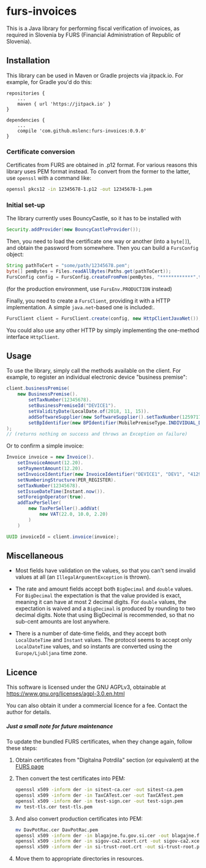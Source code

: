 # furs-invoices

This is a Java library for performing fiscal verification of invoices,
as required in Slovenia by FURS (Financial Administration of Republic of 
Slovenia).

## Installation

This library can be used in Maven or Gradle projects via jitpack.io. For example,
for Gradle you'd do this:

```
repositories {
    ...
    maven { url 'https://jitpack.io' }
}

dependencies {
    ...
    compile 'com.github.mslenc:furs-invoices:0.9.0'
}
```

### Certificate conversion

Certificates from FURS are obtained in .p12 format. For various reasons this library 
uses PEM format instead. To convert from the former to the latter, use `openssl` with
a command like:

```bash
openssl pkcs12 -in 12345678-1.p12 -out 12345678-1.pem
```

### Initial set-up

The library currently uses BouncyCastle, so it has to be installed with

```java
Security.addProvider(new BouncyCastleProvider());
```

Then, you need to load the certificate one way or another (into a `byte[]`),
and obtain the password from somewhere. Then you can build a `FursConfig` object:

```java
String pathToCert = "some/path/12345678.pem";
byte[] pemBytes = Files.readAllBytes(Paths.get(pathToCert));
FursConfig config = FursConfig.createFromPem(pemBytes, "************".toCharArray(), FursEnv.TEST);
```

(for the production environment, use `FursEnv.PRODUCTION` instead)

Finally, you need to create a `FursClient`, providing it with a HTTP implementation.
A simple `java.net`-based one is included:.

```java
FursClient client = FursClient.create(config, new HttpClientJavaNet());
```

You could also use any other HTTP by simply implementing the one-method
interface `HttpClient`.

## Usage

To use the library, simply call the methods available on the client. 
For example, to register an individual electronic device "business 
premise":

```java
client.businessPremise(
    new BusinessPremise().
        setTaxNumber(12345678).
        setBusinessPremiseId("DEVICE1").
        setValidityDate(LocalDate.of(2018, 11, 15)).
        addSoftwareSupplier(new SoftwareSupplier().setTaxNumber(12597171)).
        setBpIdentifier(new BPIdentifier(MobilePremiseType.INDIVIDUAL_DEVICE))
);
// (returns nothing on success and throws an Exception on failure)
```

Or to confirm a simple invoice:

```java
Invoice invoice = new Invoice().
    setInvoiceAmount(12.20).
    setPaymentAmount(12.20).
    setInvoiceIdentifier(new InvoiceIdentifier("DEVICE1", "DEV1", "41294871")).
    setNumberingStructure(PER_REGISTER).
    setTaxNumber(12345678).
    setIssueDateTime(Instant.now()).
    setForeignOperator(true).
    addTaxPerSeller(
        new TaxPerSeller().addVat(
            new VAT(22.0, 10.0, 2.20)
        )
    )

UUID invoiceId = client.invoice(invoice);
```

## Miscellaneous

* Most fields have validation on the values, so that you can't send
  invalid values at all (an `IllegalArgumentException` is thrown).
  
* The rate and amount fields accept both `BigDecimal` and `double` values.
  For `BigDecimal` the expectation is that the value provided is exact,
  meaning it can have at most 2 decimal digits. For `double` values, the
  expectation is waived and a `BigDecimal` is produced by rounding to two
  decimal digits. Note that using BigDecimal is recommended, so that no
  sub-cent amounts are lost anywhere.
  
* There is a number of date-time fields, and they accept both `LocalDateTime`
  and `Instant` values. The protocol seems to accept only `LocalDateTime` 
  values, and so instants are converted using the `Europe/Ljubljana` time
  zone.
  

## Licence

This software is licensed under the GNU AGPLv3, obtainable at
https://www.gnu.org/licenses/agpl-3.0.en.html

You can also obtain it under a commercial licence for a fee. Contact
the author for details.


##### Just a small note for future maintenance
  
To update the bundled FURS certificates, when they change again, follow
these steps:

1. Obtain certificates from "Digitalna Potrdila" section (or equivalent) at the
   [FURS page](https://edavki.durs.si/EdavkiPortal/OpenPortal/CommonPages/Opdynp/PageD.aspx?category=dpr_teh_spec)

2. Then convert the test certificates into PEM:

   ```bash
   openssl x509 -inform der -in sitest-ca.cer -out sitest-ca.pem
   openssl x509 -inform der -in TaxCATest.cer -out TaxCATest.pem
   openssl x509 -inform der -in test-sign.cer -out test-sign.pem
   mv test-tls.cer test-tls.pem
   ```

3. And also convert production certificates into PEM:

   ```bash
   mv DavPotRac.cer DavPotRac.pem
   openssl x509 -inform der -in blagajne.fu.gov.si.cer -out blagajne.fu.gov.si.pem
   openssl x509 -inform der -in sigov-ca2.xcert.crt -out sigov-ca2.xcert.pem
   openssl x509 -inform der -in si-trust-root.crt -out si-trust-root.pem
   ```

4. Move them to appropriate directories in resources.